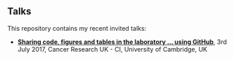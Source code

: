 ## Talks

This repository contains my recent invited talks:

- [**Sharing code, figures and tables in the laboratory ... using GitHub**](20170703_GitHubintheLab_CRUK-CI), 3rd July 2017, Cancer Research UK - CI, University of Cambridge, UK
